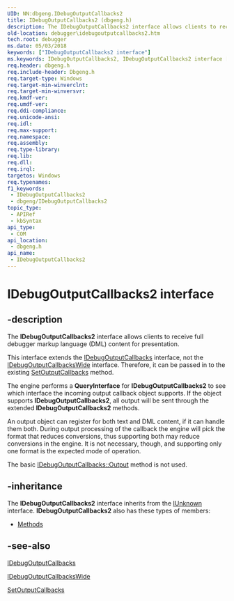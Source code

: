 ```yaml
---
UID: NN:dbgeng.IDebugOutputCallbacks2
title: IDebugOutputCallbacks2 (dbgeng.h)
description: The IDebugOutputCallbacks2 interface allows clients to receive full debugger markup language (DML) content for presentation.
old-location: debugger\idebugoutputcallbacks2.htm
tech.root: debugger
ms.date: 05/03/2018
keywords: ["IDebugOutputCallbacks2 interface"]
ms.keywords: IDebugOutputCallbacks2, IDebugOutputCallbacks2 interface [Windows Debugging], IDebugOutputCallbacks2 interface [Windows Debugging],described, dbgeng/IDebugOutputCallbacks2, debugger.idebugoutputcallbacks2
req.header: dbgeng.h
req.include-header: Dbgeng.h
req.target-type: Windows
req.target-min-winverclnt: 
req.target-min-winversvr: 
req.kmdf-ver: 
req.umdf-ver: 
req.ddi-compliance: 
req.unicode-ansi: 
req.idl: 
req.max-support: 
req.namespace: 
req.assembly: 
req.type-library: 
req.lib: 
req.dll: 
req.irql: 
targetos: Windows
req.typenames: 
f1_keywords:
 - IDebugOutputCallbacks2
 - dbgeng/IDebugOutputCallbacks2
topic_type:
 - APIRef
 - kbSyntax
api_type:
 - COM
api_location:
 - dbgeng.h
api_name:
 - IDebugOutputCallbacks2
---
```


# IDebugOutputCallbacks2 interface


## -description

The <b>IDebugOutputCallbacks2</b> interface allows clients to receive full  debugger markup language (DML) content for presentation. 

This interface extends the <a href="/windows-hardware/drivers/ddi/dbgeng/nn-dbgeng-idebugoutputcallbacks">IDebugOutputCallbacks</a> interface, not the <a href="/windows-hardware/drivers/ddi/dbgeng/nn-dbgeng-idebugoutputcallbackswide">IDebugOutputCallbacksWide</a> interface. Therefore, it can be passed in to the existing <a href="/windows-hardware/drivers/ddi/dbgeng/nf-dbgeng-idebugclient5-setoutputcallbacks">SetOutputCallbacks</a> method. 

The engine performs a <b>QueryInterface</b> for <b>IDebugOutputCallbacks2</b> to see which interface the incoming output callback object supports. If the object supports <b>IDebugOutputCallbacks2</b>, all output will be sent through the extended <b>IDebugOutputCallbacks2</b> methods.

An output object can register for both text and DML content, if it can handle them both. During output processing of the callback the engine will pick the format that reduces conversions, thus supporting both may reduce conversions in the engine. It is not necessary, though, and supporting only one format is the expected mode of operation.

The basic <a href="/windows-hardware/drivers/ddi/dbgeng/nf-dbgeng-idebugoutputcallbacks-output">IDebugOutputCallbacks::Output</a> method is not used.

## -inheritance

The <b xmlns:loc="http://microsoft.com/wdcml/l10n">IDebugOutputCallbacks2</b> interface inherits from the <a href="/windows/win32/api/unknwn/nn-unknwn-iunknown">IUnknown</a> interface. <b>IDebugOutputCallbacks2</b> also has these types of members:
<ul>
<li><a href="https://docs.microsoft.com/">Methods</a></li>
</ul>

## -see-also

<a href="/windows-hardware/drivers/ddi/dbgeng/nn-dbgeng-idebugoutputcallbacks">IDebugOutputCallbacks</a>



<a href="/windows-hardware/drivers/ddi/dbgeng/nn-dbgeng-idebugoutputcallbackswide">IDebugOutputCallbacksWide</a>



<a href="/windows-hardware/drivers/ddi/dbgeng/nf-dbgeng-idebugclient5-setoutputcallbacks">SetOutputCallbacks</a>
